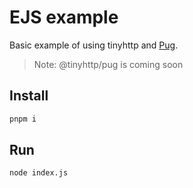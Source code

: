 # EJS example

Basic example of using tinyhttp and [Pug](https://pugjs.org).

> Note: @tinyhttp/pug is coming soon

## Install

```sh
pnpm i
```

## Run

```sh
node index.js
```
